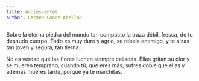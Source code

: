```yaml
---
title: Adolescentes
author: Carmen Conde Abellán
---
```

Sobre la eterna piedra del mundo tan compacto
la traza débil, fresca, de tu desnudo cuerpo.
Todo es muy duro y agrio, se rebela enemigo,
y te alzas tan joven y segura, tan tierna...

No es verdad que las flores luchen siempre calladas.
Ellas gritan su olor y se mueren temprano,
cuando tú, que eres más, sufres doble que ellas
y además mueres tarde, porque ya te marchitas.

